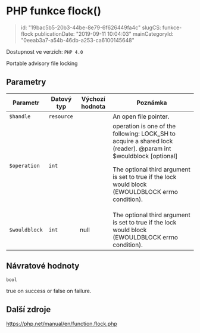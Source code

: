 PHP funkce flock()
==================

> id: "19bac5b5-20b3-44be-8e79-6f626449fa4c"
> slugCS: funkce-flock
> publicationDate: "2019-09-11 10:04:03"
> mainCategoryId: "0eeab3a7-a54b-46db-a253-ca6100145648"

Dostupnost ve verzích: `PHP 4.0`

Portable advisory file locking


Parametry
--------------

| Parametr | Datový typ | Výchozí hodnota | Poznámka |
|-----|-----|-----|-----|
| `$handle` | `resource` |  | An open file pointer. |
| `$operation` | `int` |  | operation is one of the following: LOCK_SH to acquire a shared lock (reader). @param int $wouldblock [optional] <p> The optional third argument is set to true if the lock would block (EWOULDBLOCK errno condition). |
| `$wouldblock` | `int` | null | The optional third argument is set to true if the lock would block (EWOULDBLOCK errno condition). |


Návratové hodnoty
----------------

`bool`

true on success or false on failure.

Další zdroje
------------

https://php.net/manual/en/function.flock.php
